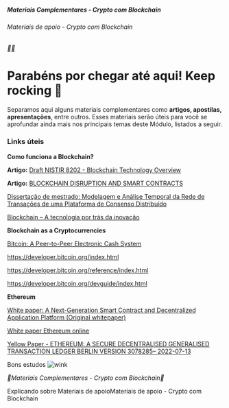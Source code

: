 ##### Materiais Complementares - Crypto com Blockchain

###### Materiais de apoio - Crypto com Blockchain

[**](https://web.dio.me/course/materiais-complementares-crypto-com-blockchain/learning/040c4f66-cceb-4613-802c-e1c57199f824?back=/track/formacao-blockchain&tab=undefined&moduleId=undefined)[**](https://web.dio.me/course/materiais-complementares-crypto-com-blockchain/learning/040c4f66-cceb-4613-802c-e1c57199f824?back=/track/formacao-blockchain&tab=undefined&moduleId=undefined)

# **Parabéns por chegar até aqui! Keep rocking 🚀**

 

Separamos aqui alguns materiais complementares como **artigos, apostilas, apresentações**, entre outros. Esses materiais serão úteis para você se aprofundar ainda mais nos principais temas deste Módulo, listados a seguir.

 

### **Links úteis**

**Como funciona a Blockchain?** 

**Artigo:** [Draft NISTIR 8202 - Blockchain Technology Overview](https://nvlpubs.nist.gov/nistpubs/ir/2018/NIST.IR.8202.pdf) 

**Artigo:** [BLOCKCHAIN DISRUPTION AND SMART CONTRACTS](https://www.nber.org/system/files/working_papers/w24399/w24399.pdf)

[Dissertação de mestrado: Modelagem e Análise Temporal da Rede de Transações de uma Plataforma de Consenso Distribuído](http://tede.lncc.br/handle/tede/299) 

[Blockchain – A tecnologia por trás da inovação](https://simplificandoredes.com/blockchain-a-tecnologia-por-tras-da-inovacao/)

 

**Blockchain as a Cryptocurrencies**

[Bitcoin: A Peer-to-Peer Electronic Cash System](https://bitcoin.org/bitcoin.pdf) 

https://developer.bitcoin.org/index.html 

https://developer.bitcoin.org/reference/index.html 

https://developer.bitcoin.org/devguide/index.html 

 

**Ethereum** 

[White paper: A Next-Generation Smart Contract and Decentralized Application Platform (Original whitepaper)](https://whitepaper.io/document/5/ethereum-whitepaper) 

[White paper Ethereum online](https://ethereum.org/en/whitepaper/)

[Yellow Paper - ETHEREUM: A SECURE DECENTRALISED GENERALISED TRANSACTION LEDGER BERLIN VERSION 3078285– 2022-07-13](https://ethereum.github.io/yellowpaper/paper.pdf) 

 

 

Bons estudos ![wink](https://app.digitalinnovation.one/static/ckeditor/ckeditor/plugins/smiley/images/wink_smile.png)

**Materiais Complementares - Crypto com Blockchain**

Explicando sobre Materiais de apoioMateriais de apoio - Crypto com Blockchain